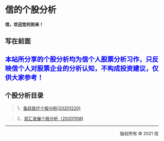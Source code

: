 # 信的个股分析
**信，欢迎您的到来！**
## 写在前面

**<font color=blue>本站所分享的个股分析均为信个人股票分析习作，只反映信个人对股票企业的分析认知，不构成投资建议，仅供大家参考！</font>**
---
## 个股分析目录

> 1、[鱼跃医疗个股分析(20201220)](./stock_analysis_yuyueyiliao.md)

> 2、[双汇发展个股分析（20201108)](./stock_analysis_shuanghuifazhan.md)




---
<p align="right" color="green">版权所有 © 2021 信</p>
